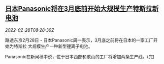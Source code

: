 <!--1646037063000-->
[日本Panasonic将在3月底前开始大规模生产特斯拉新电池](https://cn.reuters.com/article/japan-panasonic-tesla-battery-0228-idCNKBS2KX0RM)
------

<div><i>2022-02-28T08:28:39Z</i></div><p>路透东京2月28日 - 日本Panasonic周一表示，3月底之前将在日本的一家工厂开始为特斯拉 大规模生产一种新型锂离子电池。</p><p>Panasonic在新闻稿中说，位于日本西部和歌山的工厂将增加两条生产线。(完)</p>
